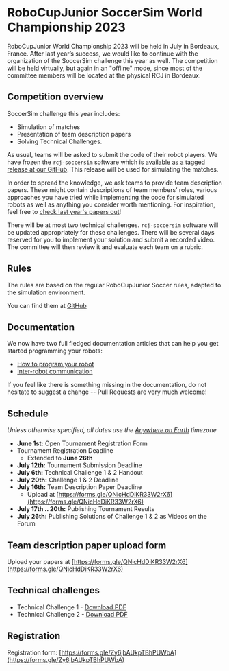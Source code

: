 # RoboCupJunior SoccerSim World Championship 2023

RoboCupJunior World Championship 2023 will be held in July in Bordeaux,
France. After last year’s success, we would like to continue with the
organization of the SoccerSim challenge this year as well.
The competition will be held virtually, but again in an "offline" mode,
since most of the committee members will be located at the physical RCJ in Bordeaux.

## Competition overview

SoccerSim challenge this year includes:

* Simulation of matches
* Presentation of team description papers
* Solving Technical Challenges.

As usual, teams will be asked to submit the code of their robot players.
We have frozen the `rcj-soccersim` software which is [available as a tagged release
at our GitHub](https://github.com/RoboCupJuniorTC/rcj-soccersim/releases/tag/v2.1). This release will be used for simulating the matches.

In order to spread the knowledge, we ask teams to provide team
description papers. These might contain descriptions of team members’ roles,
various approaches you have tried while implementing the code for
simulated robots as well as anything you consider worth mentioning.
For inspiration, feel free to
[check last year's papers out](https://github.com/RoboCupJuniorTC/awesome-rcj-soccer#soccersim-online-event)!

There will be at most two technical challenges.
`rcj-soccersim` software will be updated appropriately for these challenges.
There will be several days reserved for you to implement your solution
and submit a recorded video. The committee will then review it and evaluate each team on a rubric.

## Rules

The rules are based on the regular RoboCupJunior Soccer rules, adapted to the
simulation environment.

You can find them at
[GitHub](https://github.com/RoboCupJuniorTC/soccer-rules-simulation/blob/master/rules.pdf)

## Documentation

We now have two full fledged documentation articles that can help you get
started programming your robots:

- [How to program your robot](https://robocupjuniortc.github.io/rcj-soccersim/how_to_robot/)
- [Inter-robot communication](https://robocupjuniortc.github.io/rcj-soccersim/communication_between_robots/)

If you feel like there is something missing in the documentation, do not
hesitate to suggest a change -- Pull Requests are very much welcome!

## Schedule

_Unless otherwise specified, all dates use the [Anywhere on Earth](https://en.wikipedia.org/wiki/Anywhere_on_Earth) timezone_


* **June 1st:** Open Tournament Registration Form
* Tournament Registration Deadline
    * Extended to **June 26th**
* **July 12th:** Tournament Submission Deadline
* **July 6th:** Technical Challenge 1 & 2 Handout
* **July 20th:** Challenge 1 & 2 Deadline
* **July 16th:** Team Description Paper Deadline
    * Upload at [https://forms.gle/QNicHdDiKR33W2rX6](https://forms.gle/QNicHdDiKR33W2rX6)
* **July 17th .. 20th:** Publishing Tournament Results
* **July 26th:** Publishing Solutions of Challenge 1 & 2 as Videos on the Forum

## Team description paper upload form

Upload your papers at [https://forms.gle/QNicHdDiKR33W2rX6](https://forms.gle/QNicHdDiKR33W2rX6)

## Technical challenges 

* Technical Challenge 1 - [Download PDF](tc/Technical_Challenge_1.pdf)
* Technical Challenge 2 - [Download PDF](tc/Technical_Challenge_2.pdf)

## Registration

Registration form: [https://forms.gle/Zy6jbAUkpTBhPUWbA](https://forms.gle/Zy6jbAUkpTBhPUWbA)

